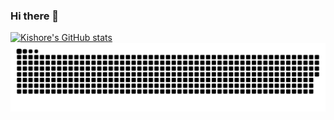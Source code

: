 ### Hi there 👋

[![Kishore's GitHub stats](https://github-readme-stats.vercel.app/api?username=kishore03109)](https://github.com/kishore03109/github-readme-stats)
![snake_svg](https://github.com/kishore03109/kishore03109/blob/output/github-contribution-grid-snake.svg)
